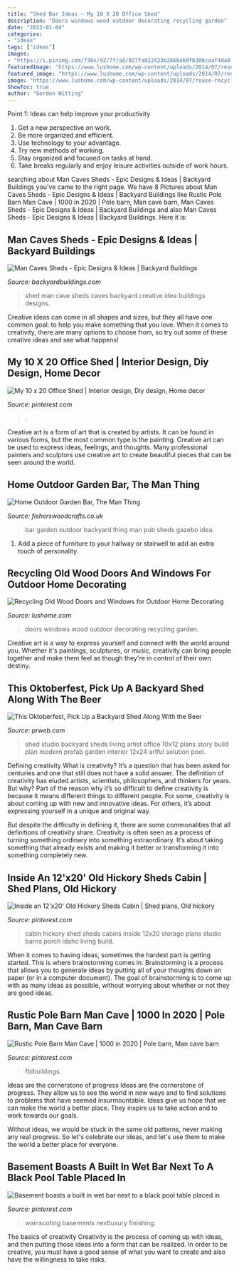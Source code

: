 ```yaml
---
title: "Shed Bar Ideas ~ My 10 X 20 Office Shed"
description: "Doors windows wood outdoor decorating recycling garden"
date: "2023-01-04"
categories:
- "ideas"
tags: ["ideas"]
images:
- "https://i.pinimg.com/736x/92/7f/a8/927fa822423b2866a69fb306caaf4da8.jpg"
featuredImage: "https://www.lushome.com/wp-content/uploads/2014/07/reuse-recycle-salvaged-wood-doors-windows-garden-design-5.jpg"
featured_image: "https://www.lushome.com/wp-content/uploads/2014/07/reuse-recycle-salvaged-wood-doors-windows-garden-design-5.jpg"
image: "https://www.lushome.com/wp-content/uploads/2014/07/reuse-recycle-salvaged-wood-doors-windows-garden-design-5.jpg"
ShowToc: true
author: "Gordon Witting"
---
```



Point 1: Ideas can help improve your productivity
1. Get a new perspective on work.
2. Be more organized and efficient.
3. Use technology to your advantage.
4. Try new methods of working.
5. Stay organized and focused on tasks at hand.
6. Take breaks regularly and enjoy leisure activities outside of work hours.

	

		
searching about Man Caves Sheds - Epic Designs &amp; Ideas | Backyard Buildings you've came to the right page. We have 8 Pictures about Man Caves Sheds - Epic Designs &amp; Ideas | Backyard Buildings like Rustic Pole Barn Man Cave | 1000 in 2020 | Pole barn, Man cave barn, Man Caves Sheds - Epic Designs &amp; Ideas | Backyard Buildings and also Man Caves Sheds - Epic Designs &amp; Ideas | Backyard Buildings. Here it is:
		
    
## Man Caves Sheds - Epic Designs &amp; Ideas | Backyard Buildings

<img loading=lazy src="https://www.backyardbuildings.com/product_images/shed-man-cave-1.jpg" onerror="this.onerror=null;this.src='https://tse3.mm.bing.net/th?id=OIP.l1z9ANbav-rcjAIL5GAAbAHaGl&amp;pid=15.1';" alt="Man Caves Sheds - Epic Designs &amp; Ideas | Backyard Buildings">

_Source: backyardbuildings.com_

>shed man cave sheds caves backyard creative idea buildings designs. 

	

Creative ideas can come in all shapes and sizes, but they all have one common goal: to help you make something that you love. When it comes to creativity, there are many options to choose from, so try out some of these creative ideas and see what happens!

    
## My 10 X 20 Office Shed | Interior Design, Diy Design, Home Decor

<img loading=lazy src="https://i.pinimg.com/736x/ee/e0/b1/eee0b1ea78495e2c0e535964fc9a5d7c.jpg" onerror="this.onerror=null;this.src='https://tse4.mm.bing.net/th?id=OIP.8ImquVNvTPTSI15Wu1lFEQHaFj&amp;pid=15.1';" alt="My 10 x 20 Office Shed | Interior design, Diy design, Home decor">

_Source: pinterest.com_

>. 

	

Creative art is a form of art that is created by artists. It can be found in various forms, but the most common type is the painting. Creative art can be used to express ideas, feelings, and thoughts. Many professional painters and sculptors use creative art to create beautiful pieces that can be seen around the world.

    
## Home Outdoor Garden Bar, The Man Thing

<img loading=lazy src="http://www.fisherswoodcrafts.co.uk/images/barwebsite450x600.jpg" onerror="this.onerror=null;this.src='https://tse1.mm.bing.net/th?id=OIP.zOcfGlaCPJKWa7AvGF2R0QAAAA&amp;pid=15.1';" alt="Home Outdoor Garden Bar, The Man Thing">

_Source: fisherswoodcrafts.co.uk_

>bar garden outdoor backyard thing man pub sheds gazebo idea. 

	

1. Add a piece of furniture to your hallway or stairwell to add an extra touch of personality.

    
## Recycling Old Wood Doors And Windows For Outdoor Home Decorating

<img loading=lazy src="https://www.lushome.com/wp-content/uploads/2014/07/reuse-recycle-salvaged-wood-doors-windows-garden-design-5.jpg" onerror="this.onerror=null;this.src='https://tse1.mm.bing.net/th?id=OIP.4PO53Jn5dKcr48r-odCmJgHaJ3&amp;pid=15.1';" alt="Recycling Old Wood Doors and Windows for Outdoor Home Decorating">

_Source: lushome.com_

>doors windows wood outdoor decorating recycling garden. 

	

Creative art is a way to express yourself and connect with the world around you. Whether it's paintings, sculptures, or music, creativity can bring people together and make them feel as though they're in control of their own destiny.

    
## This Oktoberfest, Pick Up A Backyard Shed Along With The Beer

<img loading=lazy src="http://ww1.prweb.com/prfiles/2013/09/26/11165767/studio_shed_oktoberfest.jpg" onerror="this.onerror=null;this.src='https://tse2.mm.bing.net/th?id=OIP.DEqG6tfPRwZSaeKCVi90CQHaHp&amp;pid=15.1';" alt="This Oktoberfest, Pick Up a Backyard Shed Along With the Beer">

_Source: prweb.com_

>shed studio backyard sheds living artist office 10x12 plans story build plan modern prefab garden interior 12x24 artful solution pool. 

	

Defining creativity
What is creativity? It’s a question that has been asked for centuries and one that still does not have a solid answer. The definition of creativity has eluded artists, scientists, philosophers, and thinkers for years. But why?
Part of the reason why it’s so difficult to define creativity is because it means different things to different people. For some, creativity is about coming up with new and innovative ideas. For others, it’s about expressing yourself in a unique and original way.

But despite the difficulty in defining it, there are some commonalities that all definitions of creativity share. Creativity is often seen as a process of turning something ordinary into something extraordinary. It’s about taking something that already exists and making it better or transforming it into something completely new.

    
## Inside An 12&#039;x20&#039; Old Hickory Sheds Cabin | Shed Plans, Old Hickory

<img loading=lazy src="https://i.pinimg.com/736x/4f/fa/59/4ffa59a32e445fd80f06ffe393306333--shed-cabin-outdoor-storage.jpg" onerror="this.onerror=null;this.src='https://tse4.mm.bing.net/th?id=OIP.IXfV6MkWhQFEdqfLx_LkFgHaFj&amp;pid=15.1';" alt="Inside an 12&#039;x20&#039; Old Hickory Sheds Cabin | Shed plans, Old hickory">

_Source: pinterest.com_

>cabin hickory shed sheds cabins inside 12x20 storage plans studio barns porch idaho living build. 

	

When it comes to having ideas, sometimes the hardest part is getting started. This is where brainstorming comes in. Brainstorming is a process that allows you to generate ideas by putting all of your thoughts down on paper (or in a computer document). The goal of brainstorming is to come up with as many ideas as possible, without worrying about whether or not they are good ideas.

    
## Rustic Pole Barn Man Cave | 1000 In 2020 | Pole Barn, Man Cave Barn

<img loading=lazy src="https://i.pinimg.com/736x/ae/49/ca/ae49ca0b6eb049db782c22c16d495276.jpg" onerror="this.onerror=null;this.src='https://tse4.mm.bing.net/th?id=OIP.7nFSsNZtAXyNWPLCH4bHyAHaE8&amp;pid=15.1';" alt="Rustic Pole Barn Man Cave | 1000 in 2020 | Pole barn, Man cave barn">

_Source: pinterest.com_

>fbibuildings. 

	

Ideas are the cornerstone of progress
Ideas are the cornerstone of progress. They allow us to see the world in new ways and to find solutions to problems that have seemed insurmountable.
Ideas give us hope that we can make the world a better place. They inspire us to take action and to work towards our goals.

Without ideas, we would be stuck in the same old patterns, never making any real progress. So let's celebrate our ideas, and let's use them to make the world a better place for everyone.

    
## Basement Boasts A Built In Wet Bar Next To A Black Pool Table Placed In

<img loading=lazy src="https://i.pinimg.com/736x/92/7f/a8/927fa822423b2866a69fb306caaf4da8.jpg" onerror="this.onerror=null;this.src='https://tse1.mm.bing.net/th?id=OIP.NMq-b65wsYWuxbdvK7rnDAHaE8&amp;pid=15.1';" alt="Basement boasts a built in wet bar next to a black pool table placed in">

_Source: pinterest.com_

>wainscoting basements nextluxury finishing. 

	

The basics of creativity
Creativity is the process of coming up with ideas, and then putting those ideas into a form that can be realized. In order to be creative, you must have a good sense of what you want to create and also have the willingness to take risks.

